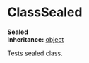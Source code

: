 # ClassSealed

**Sealed**  
**Inheritance:** [object](https://docs.microsoft.com/en-us/dotnet/api/system.object)  
  
Tests sealed class.  
  

